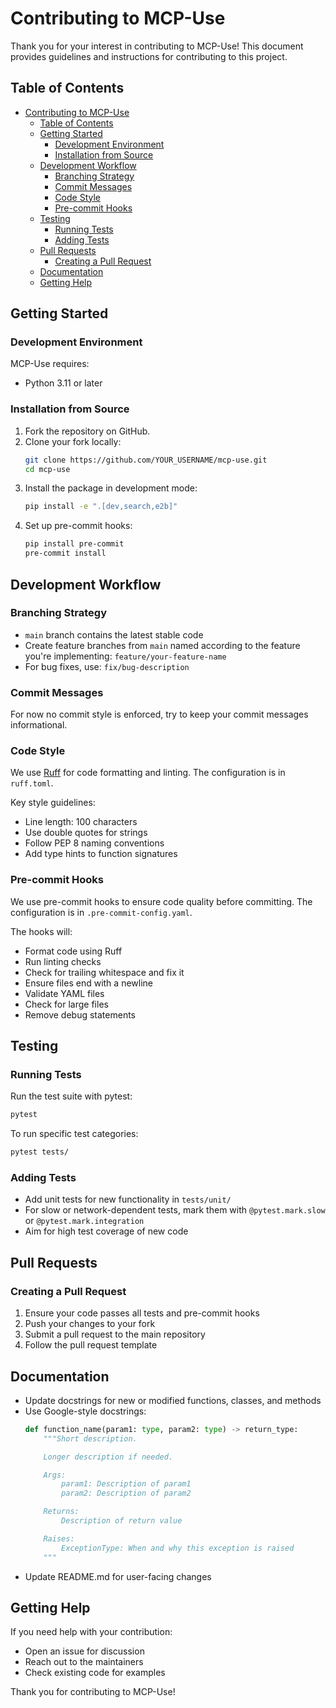 # Contributing to MCP-Use

Thank you for your interest in contributing to MCP-Use! This document provides guidelines and instructions for contributing to this project.

## Table of Contents

- [Contributing to MCP-Use](#contributing-to-mcp-use)
  - [Table of Contents](#table-of-contents)
  - [Getting Started](#getting-started)
    - [Development Environment](#development-environment)
    - [Installation from Source](#installation-from-source)
  - [Development Workflow](#development-workflow)
    - [Branching Strategy](#branching-strategy)
    - [Commit Messages](#commit-messages)
    - [Code Style](#code-style)
    - [Pre-commit Hooks](#pre-commit-hooks)
  - [Testing](#testing)
    - [Running Tests](#running-tests)
    - [Adding Tests](#adding-tests)
  - [Pull Requests](#pull-requests)
    - [Creating a Pull Request](#creating-a-pull-request)
  - [Documentation](#documentation)
  - [Getting Help](#getting-help)

## Getting Started

### Development Environment

MCP-Use requires:
- Python 3.11 or later

### Installation from Source

1. Fork the repository on GitHub.
2. Clone your fork locally:
   ```bash
   git clone https://github.com/YOUR_USERNAME/mcp-use.git
   cd mcp-use
   ```
3. Install the package in development mode:
   ```bash
   pip install -e ".[dev,search,e2b]"
   ```
4. Set up pre-commit hooks:
   ```bash
   pip install pre-commit
   pre-commit install
   ```

## Development Workflow

### Branching Strategy

- `main` branch contains the latest stable code
- Create feature branches from `main` named according to the feature you're implementing: `feature/your-feature-name`
- For bug fixes, use: `fix/bug-description`

### Commit Messages

For now no commit style is enforced, try to keep your commit messages informational.
### Code Style

We use [Ruff](https://github.com/astral-sh/ruff) for code formatting and linting. The configuration is in `ruff.toml`.

Key style guidelines:
- Line length: 100 characters
- Use double quotes for strings
- Follow PEP 8 naming conventions
- Add type hints to function signatures

### Pre-commit Hooks

We use pre-commit hooks to ensure code quality before committing. The configuration is in `.pre-commit-config.yaml`.

The hooks will:
- Format code using Ruff
- Run linting checks
- Check for trailing whitespace and fix it
- Ensure files end with a newline
- Validate YAML files
- Check for large files
- Remove debug statements

## Testing

### Running Tests

Run the test suite with pytest:

```bash
pytest
```

To run specific test categories:

```bash
pytest tests/
```

### Adding Tests

- Add unit tests for new functionality in `tests/unit/`
- For slow or network-dependent tests, mark them with `@pytest.mark.slow` or `@pytest.mark.integration`
- Aim for high test coverage of new code

## Pull Requests

### Creating a Pull Request

1. Ensure your code passes all tests and pre-commit hooks
2. Push your changes to your fork
3. Submit a pull request to the main repository
4. Follow the pull request template

## Documentation

- Update docstrings for new or modified functions, classes, and methods
- Use Google-style docstrings:
  ```python
  def function_name(param1: type, param2: type) -> return_type:
      """Short description.

      Longer description if needed.

      Args:
          param1: Description of param1
          param2: Description of param2

      Returns:
          Description of return value

      Raises:
          ExceptionType: When and why this exception is raised
      """
  ```
- Update README.md for user-facing changes

## Getting Help

If you need help with your contribution:

- Open an issue for discussion
- Reach out to the maintainers
- Check existing code for examples

Thank you for contributing to MCP-Use!

